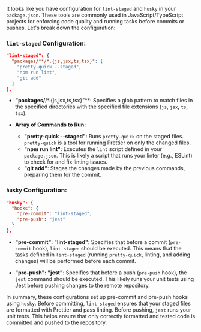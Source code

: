 It looks like you have configuration for `lint-staged` and `husky` in your `package.json`. These tools are commonly used in JavaScript/TypeScript projects for enforcing code quality and running tasks before commits or pushes. Let's break down the configuration:

### `lint-staged` Configuration:

```json
"lint-staged": {
  "packages/**/*.{js,jsx,ts,tsx}": [
    "pretty-quick --staged",
    "npm run lint",
    "git add"
  ]
},
```

- **"packages/**/*.{js,jsx,ts,tsx}"**: Specifies a glob pattern to match files in the specified directories with the specified file extensions (`js`, `jsx`, `ts`, `tsx`).
  
- **Array of Commands to Run:**
  - **"pretty-quick --staged"**: Runs `pretty-quick` on the staged files. `pretty-quick` is a tool for running Prettier on only the changed files.
  - **"npm run lint"**: Executes the `lint` script defined in your `package.json`. This is likely a script that runs your linter (e.g., ESLint) to check for and fix linting issues.
  - **"git add"**: Stages the changes made by the previous commands, preparing them for the commit.

### `husky` Configuration:

```json
"husky": {
  "hooks": {
    "pre-commit": "lint-staged",
    "pre-push": "jest"
  }
},
```

- **"pre-commit": "lint-staged"**: Specifies that before a commit (`pre-commit` hook), `lint-staged` should be executed. This means that the tasks defined in `lint-staged` (running `pretty-quick`, linting, and adding changes) will be performed before each commit.

- **"pre-push": "jest"**: Specifies that before a push (`pre-push` hook), the `jest` command should be executed. This likely runs your unit tests using Jest before pushing changes to the remote repository.

In summary, these configurations set up pre-commit and pre-push hooks using `husky`. Before committing, `lint-staged` ensures that your staged files are formatted with Prettier and pass linting. Before pushing, `jest` runs your unit tests. This helps ensure that only correctly formatted and tested code is committed and pushed to the repository.